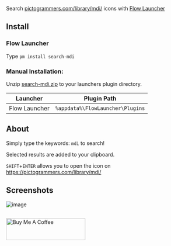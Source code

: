 Search [pictogrammers.com/library/mdi/](https://pictogrammers.com/library/mdi/) icons with [Flow Launcher](https://github.com/Flow-Launcher/Flow.Launcher)

## Install

### Flow Launcher
Type `pm install search-mdi`

### Manual Installation:
Unzip [search-mdi.zip](https://github.com/Garulf/Search-MDI/releases/latest) to your launchers plugin directory.

| Launcher      | Plugin Path                      |
|---------------|----------------------------------|
| Flow Launcher | `%appdata%\FlowLauncher\Plugins` |
## About

Simply type the keywords: `mdi` to search!

Selected results are added to your clipboard.

`SHIFT`+`ENTER` allows you to open the icon on https://pictogrammers.com/library/mdi/

## Screenshots
![image](https://user-images.githubusercontent.com/535299/147867481-92e3158a-f87d-4a34-8cd3-b68e3d8a825b.png)

##
<a href="https://www.buymeacoffee.com/garulf" target="_blank"><img src="https://cdn.buymeacoffee.com/buttons/v2/default-green.png" alt="Buy Me A Coffee" style="height: 60px !important;width: 217px !important;" ></a>
